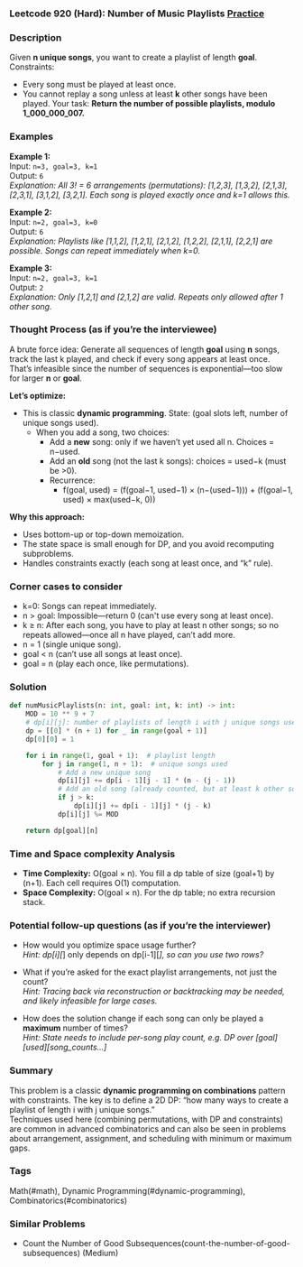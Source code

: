 ### Leetcode 920 (Hard): Number of Music Playlists [Practice](https://leetcode.com/problems/number-of-music-playlists)

### Description  
Given **n unique songs**, you want to create a playlist of length **goal**.  
Constraints:
- Every song must be played at least once.
- You cannot replay a song unless at least **k** other songs have been played.
Your task: **Return the number of possible playlists, modulo 1_000_000_007.**

### Examples  

**Example 1:**  
Input: `n=3, goal=3, k=1`  
Output: `6`  
*Explanation: All 3! = 6 arrangements (permutations): [1,2,3], [1,3,2], [2,1,3], [2,3,1], [3,1,2], [3,2,1]. Each song is played exactly once and k=1 allows this.*

**Example 2:**  
Input: `n=2, goal=3, k=0`  
Output: `6`  
*Explanation: Playlists like [1,1,2], [1,2,1], [2,1,2], [1,2,2], [2,1,1], [2,2,1] are possible. Songs can repeat immediately when k=0.*

**Example 3:**  
Input: `n=2, goal=3, k=1`  
Output: `2`  
*Explanation: Only [1,2,1] and [2,1,2] are valid. Repeats only allowed after 1 other song.*

### Thought Process (as if you’re the interviewee)  
A brute force idea: Generate all sequences of length **goal** using **n** songs, track the last k played, and check if every song appears at least once.  
That’s infeasible since the number of sequences is exponential—too slow for larger **n** or **goal**.

**Let’s optimize:**
- This is classic **dynamic programming**. State: (goal slots left, number of unique songs used).
  - When you add a song, two choices:
    - Add a **new** song: only if we haven’t yet used all n. Choices = n−used.
    - Add an **old** song (not the last k songs): choices = used−k (must be >0).
    - Recurrence:
      - f(goal, used) = (f(goal−1, used−1) × (n−(used−1))) + (f(goal−1, used) × max(used−k, 0))

**Why this approach:**
- Uses bottom-up or top-down memoization.
- The state space is small enough for DP, and you avoid recomputing subproblems.
- Handles constraints exactly (each song at least once, and “k” rule).

### Corner cases to consider  
- k=0: Songs can repeat immediately.
- n > goal: Impossible—return 0 (can't use every song at least once).
- k ≥ n: After each song, you have to play at least n other songs; so no repeats allowed—once all n have played, can’t add more.
- n = 1 (single unique song).
- goal < n (can’t use all songs at least once).
- goal = n (play each once, like permutations).

### Solution

```python
def numMusicPlaylists(n: int, goal: int, k: int) -> int:
    MOD = 10 ** 9 + 7
    # dp[i][j]: number of playlists of length i with j unique songs used
    dp = [[0] * (n + 1) for _ in range(goal + 1)]
    dp[0][0] = 1

    for i in range(1, goal + 1):  # playlist length
        for j in range(1, n + 1):  # unique songs used
            # Add a new unique song
            dp[i][j] += dp[i - 1][j - 1] * (n - (j - 1))
            # Add an old song (already counted, but at least k other songs between)
            if j > k:
                dp[i][j] += dp[i - 1][j] * (j - k)
            dp[i][j] %= MOD

    return dp[goal][n]
```

### Time and Space complexity Analysis  

- **Time Complexity:** O(goal × n). You fill a dp table of size (goal+1) by (n+1). Each cell requires O(1) computation.
- **Space Complexity:** O(goal × n). For the dp table; no extra recursion stack.

### Potential follow-up questions (as if you’re the interviewer)  

- How would you optimize space usage further?  
  *Hint: dp[i][*] only depends on dp[i-1][*], so can you use two rows?*

- What if you’re asked for the exact playlist arrangements, not just the count?  
  *Hint: Tracing back via reconstruction or backtracking may be needed, and likely infeasible for large cases.*

- How does the solution change if each song can only be played a **maximum** number of times?  
  *Hint: State needs to include per-song play count, e.g. DP over [goal][used][song_counts...]*

### Summary
This problem is a classic **dynamic programming on combinations** pattern with constraints. The key is to define a 2D DP: “how many ways to create a playlist of length i with j unique songs.”  
Techniques used here (combining permutations, with DP and constraints) are common in advanced combinatorics and can also be seen in problems about arrangement, assignment, and scheduling with minimum or maximum gaps.

### Tags
Math(#math), Dynamic Programming(#dynamic-programming), Combinatorics(#combinatorics)

### Similar Problems
- Count the Number of Good Subsequences(count-the-number-of-good-subsequences) (Medium)